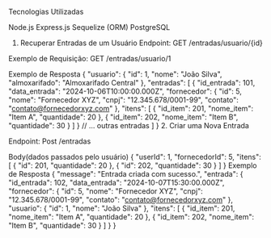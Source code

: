 Tecnologias Utilizadas

Node.js
Express.js
Sequelize (ORM)
PostgreSQL 

1. Recuperar Entradas de um Usuário
Endpoint: GET /entradas/usuario/{id}

Exemplo de Requisição:
GET /entradas/usuario/1

Exemplo de Resposta
{
  "usuario": {
    "id": 1,
    "nome": "João Silva",
    "almoxarifado": "Almoxarifado Central"
  },
  "entradas": [
    {
      "id_entrada": 101,
      "data_entrada": "2024-10-06T10:00:00.000Z",
      "fornecedor": {
        "id": 5,
        "nome": "Fornecedor XYZ",
        "cnpj": "12.345.678/0001-99",
        "contato": "contato@fornecedorxyz.com"
      },
      "itens": [
        {
          "id_item": 201,
          "nome_item": "Item A",
          "quantidade": 20
        },
        {
          "id_item": 202,
          "nome_item": "Item B",
          "quantidade": 30
        }
      ]
    }
    // ... outras entradas
  ]
}
2. Criar uma Nova Entrada

Endpoint: Post /entradas

Body(dados passados pelo usuário)
{
  "userId": 1,
  "fornecedorId": 5,
  "itens": [
    {
      "id": 201,
      "quantidade": 20
    },
    {
      "id": 202,
      "quantidade": 30
    }
  ]
}
Exemplo de Resposta
{
  "message": "Entrada criada com sucesso.",
  "entrada": {
    "id_entrada": 102,
    "data_entrada": "2024-10-07T15:30:00.000Z",
    "fornecedor": {
      "id": 5,
      "nome": "Fornecedor XYZ",
      "cnpj": "12.345.678/0001-99",
      "contato": "contato@fornecedorxyz.com"
    },
    "usuario": {
      "id": 1,
      "nome": "João Silva"
    },
    "itens": [
      {
        "id_item": 201,
        "nome_item": "Item A",
        "quantidade": 20
      },
      {
        "id_item": 202,
        "nome_item": "Item B",
        "quantidade": 30
      }
    ]
  }
}

